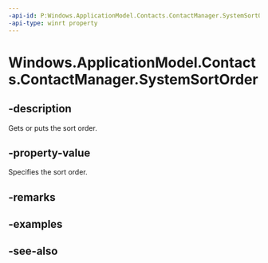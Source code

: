 ----api-id: P:Windows.ApplicationModel.Contacts.ContactManager.SystemSortOrder
-api-type: winrt property
---<!-- Property syntaxpublic Windows.ApplicationModel.Contacts.ContactNameOrder SystemSortOrder { get;  set; }--># Windows.ApplicationModel.Contacts.ContactManager.SystemSortOrder## -descriptionGets or puts the sort order.## -property-valueSpecifies the sort order.## -remarks## -examples## -see-also